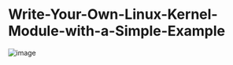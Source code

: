 # Write-Your-Own-Linux-Kernel-Module-with-a-Simple-Example
![image](https://github.com/nu11secur1ty/Write-Your-Own-Linux-Kernel-Module-with-a-Simple-Example/blob/master/module.gif)
